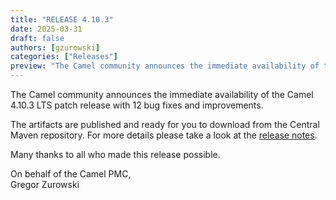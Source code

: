 ```yaml
---
title: "RELEASE 4.10.3"
date: 2025-03-31
draft: false
authors: [gzurowski]
categories: ["Releases"]
preview: "The Camel community announces the immediate availability of the new Camel 4.10.3 LTS release"
---
```


The Camel community announces the immediate availability of the Camel 4.10.3 LTS patch release with 12 bug fixes and improvements.

The artifacts are published and ready for you to download from the Central Maven repository. For more details please take a look at the [release notes](/releases/release-4.10.3/).

Many thanks to all who made this release possible.

On behalf of the Camel PMC,  
Gregor Zurowski
